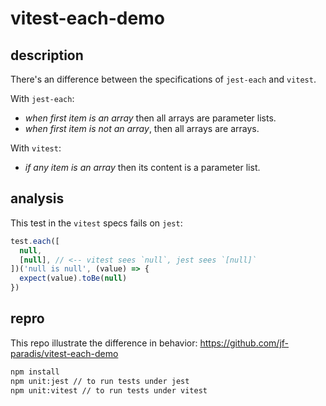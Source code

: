 # vitest-each-demo

## description
There's an difference between the specifications of `jest-each` and `vitest`.

With `jest-each`:
- *when first item is an array* then all arrays are parameter lists.
- *when first item is not an array*, then all arrays are arrays.
 
With `vitest`:
- *if any item is an array* then its content is a parameter list.

## analysis
This test in the `vitest` specs fails on `jest`:
```js
test.each([
  null,
  [null], // <-- vitest sees `null`, jest sees `[null]`
])('null is null', (value) => {
  expect(value).toBe(null)
})
```

## repro
This repo illustrate the difference in behavior:
https://github.com/jf-paradis/vitest-each-demo

```bash
npm install
npm unit:jest // to run tests under jest
npm unit:vitest // to run tests under vitest
```
